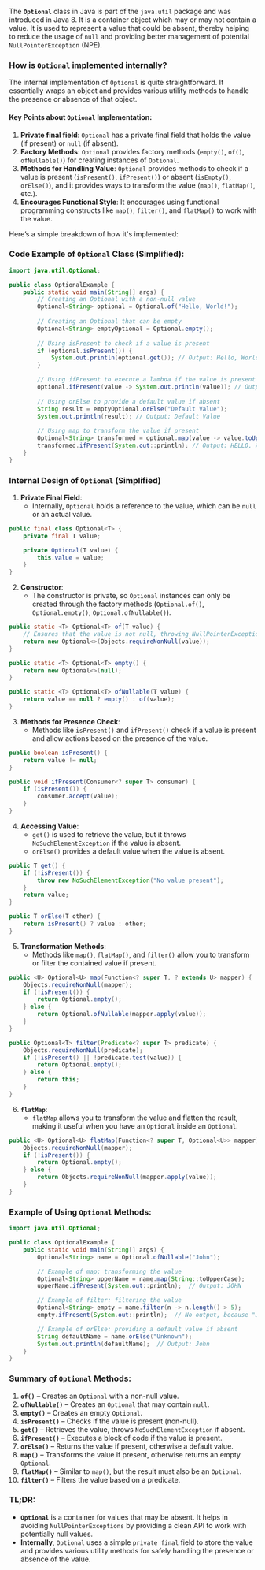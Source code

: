 The **`Optional`** class in Java is part of the `java.util` package and was introduced in Java 8. It is a container object which may or may not contain a value. It is used to represent a value that could be absent, thereby helping to reduce the usage of `null` and providing better management of potential `NullPointerException` (NPE).

### How is `Optional` implemented internally?

The internal implementation of `Optional` is quite straightforward. It essentially wraps an object and provides various utility methods to handle the presence or absence of that object.

#### Key Points about `Optional` Implementation:

1. **Private final field**: `Optional` has a private final field that holds the value (if present) or `null` (if absent).
2. **Factory Methods**: `Optional` provides factory methods (`empty()`, `of()`, `ofNullable()`) for creating instances of `Optional`.
3. **Methods for Handling Value**: `Optional` provides methods to check if a value is present (`isPresent()`, `ifPresent()`) or absent (`isEmpty()`, `orElse()`), and it provides ways to transform the value (`map()`, `flatMap()`, etc.).
4. **Encourages Functional Style**: It encourages using functional programming constructs like `map()`, `filter()`, and `flatMap()` to work with the value.

Here’s a simple breakdown of how it's implemented:

### Code Example of `Optional` Class (Simplified):

```java
import java.util.Optional;

public class OptionalExample {
    public static void main(String[] args) {
        // Creating an Optional with a non-null value
        Optional<String> optional = Optional.of("Hello, World!");
        
        // Creating an Optional that can be empty
        Optional<String> emptyOptional = Optional.empty();
        
        // Using isPresent to check if a value is present
        if (optional.isPresent()) {
            System.out.println(optional.get()); // Output: Hello, World!
        }

        // Using ifPresent to execute a lambda if the value is present
        optional.ifPresent(value -> System.out.println(value)); // Output: Hello, World!
        
        // Using orElse to provide a default value if absent
        String result = emptyOptional.orElse("Default Value");
        System.out.println(result); // Output: Default Value
        
        // Using map to transform the value if present
        Optional<String> transformed = optional.map(value -> value.toUpperCase());
        transformed.ifPresent(System.out::println); // Output: HELLO, WORLD!
    }
}
```

### **Internal Design of `Optional`** (Simplified)

1. **Private Final Field**:
    - Internally, `Optional` holds a reference to the value, which can be `null` or an actual value.

```java
public final class Optional<T> {
    private final T value;

    private Optional(T value) {
        this.value = value;
    }
}
```

2. **Constructor**:
    - The constructor is private, so `Optional` instances can only be created through the factory methods (`Optional.of()`, `Optional.empty()`, `Optional.ofNullable()`).

```java
public static <T> Optional<T> of(T value) {
    // Ensures that the value is not null, throwing NullPointerException otherwise
    return new Optional<>(Objects.requireNonNull(value));
}

public static <T> Optional<T> empty() {
    return new Optional<>(null);
}

public static <T> Optional<T> ofNullable(T value) {
    return value == null ? empty() : of(value);
}
```

3. **Methods for Presence Check**:
    - Methods like `isPresent()` and `ifPresent()` check if a value is present and allow actions based on the presence of the value.

```java
public boolean isPresent() {
    return value != null;
}

public void ifPresent(Consumer<? super T> consumer) {
    if (isPresent()) {
        consumer.accept(value);
    }
}
```

4. **Accessing Value**:
    - `get()` is used to retrieve the value, but it throws `NoSuchElementException` if the value is absent.
    - `orElse()` provides a default value when the value is absent.

```java
public T get() {
    if (!isPresent()) {
        throw new NoSuchElementException("No value present");
    }
    return value;
}

public T orElse(T other) {
    return isPresent() ? value : other;
}
```

5. **Transformation Methods**:
    - Methods like `map()`, `flatMap()`, and `filter()` allow you to transform or filter the contained value if present.

```java
public <U> Optional<U> map(Function<? super T, ? extends U> mapper) {
    Objects.requireNonNull(mapper);
    if (!isPresent()) {
        return Optional.empty();
    } else {
        return Optional.ofNullable(mapper.apply(value));
    }
}

public Optional<T> filter(Predicate<? super T> predicate) {
    Objects.requireNonNull(predicate);
    if (!isPresent() || !predicate.test(value)) {
        return Optional.empty();
    } else {
        return this;
    }
}
```

6. **`flatMap`**:
    - `flatMap` allows you to transform the value and flatten the result, making it useful when you have an `Optional` inside an `Optional`.

```java
public <U> Optional<U> flatMap(Function<? super T, Optional<U>> mapper) {
    Objects.requireNonNull(mapper);
    if (!isPresent()) {
        return Optional.empty();
    } else {
        return Objects.requireNonNull(mapper.apply(value));
    }
}
```

### Example of Using `Optional` Methods:

```java
import java.util.Optional;

public class OptionalExample {
    public static void main(String[] args) {
        Optional<String> name = Optional.ofNullable("John");

        // Example of map: transforming the value
        Optional<String> upperName = name.map(String::toUpperCase);
        upperName.ifPresent(System.out::println);  // Output: JOHN

        // Example of filter: filtering the value
        Optional<String> empty = name.filter(n -> n.length() > 5);
        empty.ifPresent(System.out::println);  // No output, because "John" has less than 5 characters

        // Example of orElse: providing a default value if absent
        String defaultName = name.orElse("Unknown");
        System.out.println(defaultName);  // Output: John
    }
}
```

### **Summary of `Optional` Methods**:

1. **`of()`** – Creates an `Optional` with a non-null value.
2. **`ofNullable()`** – Creates an `Optional` that may contain `null`.
3. **`empty()`** – Creates an empty `Optional`.
4. **`isPresent()`** – Checks if the value is present (non-null).
5. **`get()`** – Retrieves the value, throws `NoSuchElementException` if absent.
6. **`ifPresent()`** – Executes a block of code if the value is present.
7. **`orElse()`** – Returns the value if present, otherwise a default value.
8. **`map()`** – Transforms the value if present, otherwise returns an empty `Optional`.
9. **`flatMap()`** – Similar to `map()`, but the result must also be an `Optional`.
10. **`filter()`** – Filters the value based on a predicate.

### TL;DR:
- **`Optional`** is a container for values that may be absent. It helps in avoiding `NullPointerExceptions` by providing a clean API to work with potentially null values.
- **Internally**, `Optional` uses a simple `private final` field to store the value and provides various utility methods for safely handling the presence or absence of the value.
